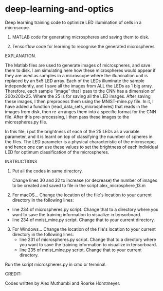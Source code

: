 # deep-learning-and-optics
Deep learning training code to optimize LED illumination of cells in a microscope.


1) MATLAB code for generating microspheres and saving them to disk. 

2) Tensorflow code for learning to recognise the generated microspheres

EXPLANATION.

The Matlab files are used to generate images of microspheres, and save them to disk. I am simulating here how these microspheres would appear if they are used as samples in a microscope where the illumination unit is replaced by an 5x5 LED array. Each of the LEDs illuminate the sample independently, and I save all the images from ALL the LEDs as 1 big array. Therefore, each sample "image" that I pass to the CNN has a dimension of 200x200x25. Where the 25 is for saving all the LED images.
After saving these images, I then preprocess them using the MNIST-mine.py file. In it, I have added a function (read_data_sets_microspheres) that reads in the images from disk, then re-arranges them into a specific format for the CNN file. After this pre-processing, I then pass these images to the microspheres.py file. 

In this file, i put the brightness of each of the 25 LEDs as a variable parameter, and it is learnt on top of classifying the nuumber of spheres in the files. The LED parameter is a physical characteristic of the microscope, and hence one can use these values to set the brightness of each individual LED for optimum classification of the microspheres. 

INSTRUCTIONS

 1) Put all the codes in same directory.
    
    Change lines 30 and 32 to increase (or decrease) the number of images to be created and saved to file in the script
    alex_microsphere_13.m

 2) For macOS... 
    Change the location of the file's location to your current directory in the following lines:
   - line 234 of microspheres.py script. Change that to a directory where you want to save the training information to visualize in tensorboard.
   - line 234 of mnist_mine.py script. Change that to your current directory.
     
  3) For Windows...
   Change the location of the file's location to your current directory in the following lines: 
     - line 231 of microspheres.py script. Change that to a directory where you want to save the training information to visualize in tensorboard.
     - line 235 of mnist_mine.py script. Change that to your current directory.
  
  
  Run the script microspheres.py in cmd or terminal.
  
  
  CREDIT:
  
  Codes written by Alex Muthumbi and Roarke Horstmeyer.
